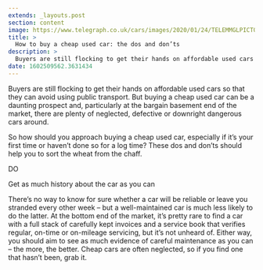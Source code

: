 ```yaml
--- 
extends: _layouts.post 
section: content 
image: https://www.telegraph.co.uk/cars/images/2020/01/24/TELEMMGLPICT000006251398_trans_NvBQzQNjv4BqZNTDy2SfQzBrPZuiqZL_fX1TuY7t2MLXuykLntHWlEg.jpeg?impolicy=logo-overlay 
title: > 
  How to buy a cheap used car: the dos and don’ts 
description: > 
  Buyers are still flocking to get their hands on affordable used cars so that they can avoid using public transport.But buying a cheap used car can be a daunting prospect and, particularly at the bargain basement end of the market, there are plenty of neglected, defective or downright dangerous cars around.So how should you approach buying a cheap used car, especially if it’s your first time or haven’t done so for a log time?These dos and don’ts should help you to sort the wheat from the chaff.Cheap cars are often neglected, so if you find one that hasn’t been, grab it. 
date: 1602509562.3631434 
--- 
```

Buyers are still flocking to get their hands on affordable used cars so that they can avoid using public transport. But buying a cheap used car can be a daunting prospect and, particularly at the bargain basement end of the market, there are plenty of neglected, defective or downright dangerous cars around.

So how should you approach buying a cheap used car, especially if it’s your first time or haven’t done so for a log time? These dos and don’ts should help you to sort the wheat from the chaff.

DO

Get as much history about the car as you can

There’s no way to know for sure whether a car will be reliable or leave you stranded every other week – but a well-maintained car is much less likely to do the latter. At the bottom end of the market, it’s pretty rare to find a car with a full stack of carefully kept invoices and a service book that verifies regular, on-time or on-mileage servicing, but it’s not unheard of. Either way, you should aim to see as much evidence of careful maintenance as you can – the more, the better. Cheap cars are often neglected, so if you find one that hasn’t been, grab it.